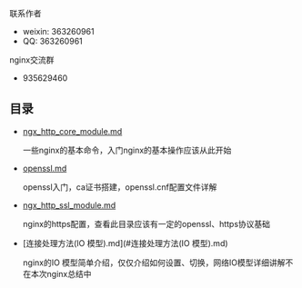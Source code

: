 
联系作者
- weixin: 363260961
- QQ: 363260961

nginx交流群
-  935629460

## 目录
* [ngx_http_core_module.md](#ngx_http_core_module.md)

    一些nginx的基本命令，入门nginx的基本操作应该从此开始
* [openssl.md](#openssl.md)

    openssl入门，ca证书搭建，openssl.cnf配置文件详解
* [ngx_http_ssl_module.md](#ngx_http_ssl_module.md)

    nginx的https配置，查看此目录应该有一定的openssl、https协议基础

* [连接处理方法(IO 模型).md](#连接处理方法(IO 模型).md)

    nginx的IO 模型简单介绍，仅仅介绍如何设置、切换，网络IO模型详细讲解不在本次nginx总结中
